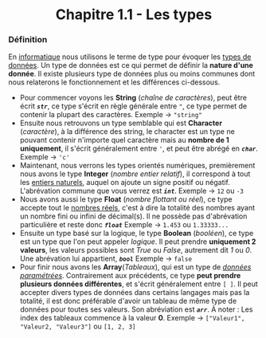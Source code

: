 <center><h1>Chapitre 1.1 - Les types</h1></center>

### Définition

En [informatique](https://fr.wikipedia.org/wiki/informatique) nous utilisons le terme de type pour évoquer les [types de données](https://fr.wikipedia.org/wiki/Type_%28informatique%29). Un type de données est ce qui permet de définir la **nature d'une donnée**. Il existe plusieurs type de données plus ou moins communes dont nous relaterons le fonctionnement et les différences ci-dessous.

- Pour commencer voyons les **String**<a name="types-str"></a> (*chaîne de caractères*), peut être écrit _**`str`**_, ce type s'écrit en règle générale entre `"`, ce type permet de contenir la plupart des caractères.
Exemple &rarr; `"string"`
- Ensuite nous retrouvons un type semblable qui est **Character**<a name="types-char"></a> (*caractère*), à la différence des string, le character est un type ne pouvant contenir n'importe quel caractère mais au **nombre de 1 uniquement**, il s'écrit généralement entre `'`, et peut être abrégé en _**`char`**_.
Exemple &rarr; `'c'`
- Maintenant, nous verrons les types orientés numériques, premièrement nous avons le type **Integer**<a name="types-int"></a> (*nombre entier relatif*), il correspond à tout les [entiers naturels](https://fr.wikipedia.org/wiki/Entier_naturel), auquel on ajoute un signe positif ou négatif. L'abrévation commune que vous verrez est _**`int`**_.
Exemple &rarr; `12` ou `-3`
- Nous avons aussi le type **Float** (*nombre flottant ou réel*), ce type accepte tout le [nombres réels](https://fr.wikipedia.org/wiki/Nombre_r%C3%A9el), c'est à dire la totalité des nombres ayant un nombre fini ou infini de décimal(s). Il ne possède pas d'abrévation particulière et reste donc _**`float`**_
Exemple &rarr; `1.453` ou `1.33333...`
- Ensuite un type basé sur la logique, le type **Boolean**<a name="types-bool"></a> (*booléen*), ce type est un type que l'on peut appeler _logique_. Il peut prendre **uniquement 2 valeurs**, les valeurs possibles sont _True_ ou _False_, autrement dit _1_ ou _0_. Une abrévation lui appartient, _**`bool`**_
Exemple &rarr; `false`
- Pour finir nous avons les **Array**<a name="types-arr"></a>(_Tableaux_), qui est un type de *[données paramétrées](https://fr.wikipedia.org/wiki/Type_%28informatique%29#Types_param%C3%A9tr%C3%A9s)*. Contrairement aux précédents, ce type **peut prendre plusieurs données différentes**, et s'écrit généralement entre `[ ]`. Il peut accepter divers types de données dans certains langages mais pas la totalité, il est donc préférable d'avoir un tableau de même type de données pour toutes ses valeurs. Son abréviation est _**`arr`**_. À noter : Les index des tableaux commence à la valeur **0**.
Exemple &rarr; `["Valeur1", "Valeur2, "Valeur3"]` ou `[1, 2, 3]`